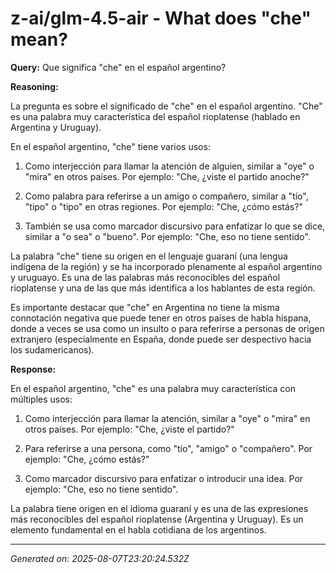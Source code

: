 # z-ai/glm-4.5-air - What does "che" mean?

**Query:** Que significa "che" en el español argentino?

**Reasoning:**

La pregunta es sobre el significado de "che" en el español argentino. "Che" es una palabra muy característica del español rioplatense (hablado en Argentina y Uruguay).

En el español argentino, "che" tiene varios usos:

1. Como interjección para llamar la atención de alguien, similar a "oye" o "mira" en otros países. Por ejemplo: "Che, ¿viste el partido anoche?"

2. Como palabra para referirse a un amigo o compañero, similar a "tío", "tipo" o "tipo" en otras regiones. Por ejemplo: "Che, ¿cómo estás?"

3. También se usa como marcador discursivo para enfatizar lo que se dice, similar a "o sea" o "bueno". Por ejemplo: "Che, eso no tiene sentido".

La palabra "che" tiene su origen en el lenguaje guaraní (una lengua indígena de la región) y se ha incorporado plenamente al español argentino y uruguayo. Es una de las palabras más reconocibles del español rioplatense y una de las que más identifica a los hablantes de esta región.

Es importante destacar que "che" en Argentina no tiene la misma connotación negativa que puede tener en otros países de habla hispana, donde a veces se usa como un insulto o para referirse a personas de origen extranjero (especialmente en España, donde puede ser despectivo hacia los sudamericanos).

**Response:**


En el español argentino, "che" es una palabra muy característica con múltiples usos:

1. Como interjección para llamar la atención, similar a "oye" o "mira" en otros países. Por ejemplo: "Che, ¿viste el partido?"

2. Para referirse a una persona, como "tío", "amigo" o "compañero". Por ejemplo: "Che, ¿cómo estás?"

3. Como marcador discursivo para enfatizar o introducir una idea. Por ejemplo: "Che, eso no tiene sentido".

La palabra tiene origen en el idioma guaraní y es una de las expresiones más reconocibles del español rioplatense (Argentina y Uruguay). Es un elemento fundamental en el habla cotidiana de los argentinos.

---
*Generated on: 2025-08-07T23:20:24.532Z*
